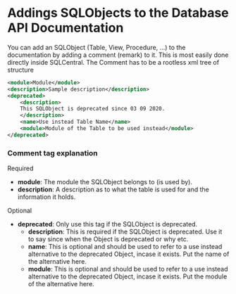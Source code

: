 # Addings SQLObjects to the Database API Documentation

You can add an SQLObject (Table, View, Procedure, ...) to the documentation by adding a comment (remark) to it.
This is most easily done directly inside SQLCentral.
The Comment has to be a rootless xml tree of structure

```xml
<module>Module</module>
<description>Sample description</description>
<deprecated>
    <description>
    This SQLObject is deprecated since 03 09 2020.
    </description>
    <name>Use instead Table Name</name>
    <module>Module of the Table to be used instead</module>
</deprecated>
```

### Comment tag explanation

Required

- **module**: The module the SQLObject belongs to (is used by).
- **description**: A description as to what the table is used for and the information it holds.

Optional

- **deprecated**: Only use this tag if the SQLObject is deprecated.
  - **description**: This is required if the SQLObject is deprecated. Use it to say since when the Object is deprecated or why etc.
  - **name**: This is optional and should be used to refer to a use instead alternative to the deprecated Object, incase it exists. Put the name of the alternative here.
  - **module**: This is optional and should be used to refer to a use instead alternative to the deprecated Object, incase it exists. Put the module of the alternative here.
